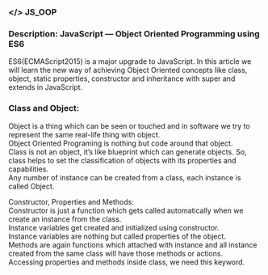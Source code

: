 ### </> JS_OOP
### Description: JavaScript — Object Oriented Programming using ES6</br>
ES6(ECMAScript2015) is a major upgrade to JavaScript. In this article we will learn the new way of achieving Object Oriented concepts like class, object, static properties, constructor and inheritance with super and extends in JavaScript. </br>


### Class and Object:</br>
Object is a thing which can be seen or touched and in software we try to represent the same real-life thing with object.</br>
Object Oriented Programing is nothing but code around that object.</br>
Class is not an object, it’s like blueprint which can generate objects. So, class helps to set the classification of objects with its properties and capabilities.</br>
Any number of instance can be created from a class, each instance is called Object.</br>

Constructor, Properties and Methods:</br>
Constructor is just a function which gets called automatically when we create an instance from the class.</br>
Instance variables get created and initialized using constructor.</br>
Instance variables are nothing but called properties of the object.</br>
Methods are again functions which attached with instance and all instance created from the same class will have those methods or actions.</br>
Accessing properties and methods inside class, we need this keyword.</br>
